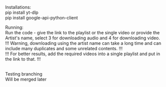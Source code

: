 Installations:
<br>
pip install yt-dlp
<br>
pip install google-api-python-client
<br>

Running:
<br>
Run the code - give the link to the playlist or the single video or provide the Artist's name, select 3 for downloading audio and 4 for downloading video.
<br>
!!! Warning, downloading using the artist name can take a long time and can include many duplicates and some unrelated contents. !!!
<br>
!!! For better results, add the required videos into a single playlist and put in the link to that. !!!

<br>
Testing branching 
<br>
Will be merged later
